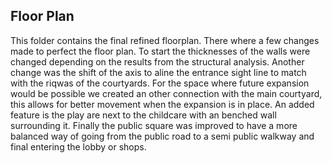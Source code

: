 ## Floor Plan
This folder contains the final refined floorplan. There where a few changes made to perfect the floor plan. To start the thicknesses of the walls were changed depending on the results from the structural analysis. Another change was the shift of the axis to aline the entrance sight line to match with the riqwas of the courtyards. For the space where future expansion would be possible we created an other connection with the main courtyard, this allows for better movement when the expansion is in place. An added feature is the play are next to the childcare with an benched wall surrounding it. Finally the public square was improved to have a more balanced way of going from the public road to a semi public walkway and final entering the lobby or shops.

